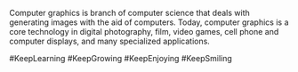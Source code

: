 Computer graphics is branch of computer science that deals with generating images with the aid of computers. Today, computer graphics is a core technology in digital photography, film, video games, cell phone and computer displays, and many specialized applications.

#KeepLearning 
#KeepGrowing 
#KeepEnjoying 
#KeepSmiling
